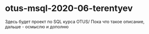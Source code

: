 # otus-msql-2020-06-terentyev
Здесь будет проект по SQL курса OTUS/ Пока что такое описание, дальше - осмыслю и дополню
